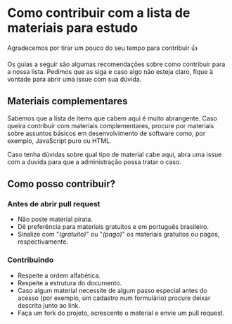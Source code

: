 # Como contribuir com a lista de materiais para estudo

Agradecemos por tirar um pouco do seu tempo para contribuir 👍

Os guias a seguir são algumas recomendações sobre como contribuir para a nossa lista. Pedimos que as siga e caso algo não esteja claro, fique à vontade para abrir uma issue com sua dúvida.

## Materiais complementares

Sabemos que a lista de items que cabem aqui é muito abrangente. Caso queira contribuir com materiais complementares, procure por materiais sobre assuntos básicos em desenvolvimento de software como, por exemplo, JavaScript puro ou HTML.

Caso tenha dúvidas sobre qual tipo de material cabe aqui, abra uma issue com a duvida para que a administração possa tratar o caso.

## Como posso contribuir?

### Antes de abrir pull request

- Não poste material pirata.
- Dê preferência para materiais gratuitos e em português brasileiro.
- Sinalize com "_(gratuito)_" ou "_(pago)_" os materiais gratuitos ou pagos, respectivamente.

### Contribuindo

- Respeite a ordem alfabética.
- Respeite a estrutura do documento.
- Caso algum material necessite de algum passo especial antes do acesso (por exemplo, um cadastro num formulário) procure deixar descrito junto ao link.
- Faça um fork do projeto, acrescente o material e envie um pull request.

